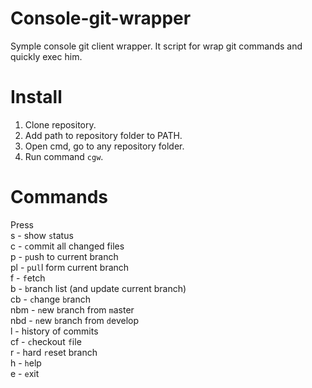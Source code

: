 # Console-git-wrapper
Symple console git client wrapper. It script for wrap git commands and quickly exec him.

# Install
1. Clone repository.
2. Add path to repository folder to PATH.
3. Open cmd, go to any repository folder.
4. Run command `cgw`.

# Commands
Press  
s   - show `s`tatus  
c   - `c`ommit all changed files  
p   - `p`ush to current branch  
pl  - `p`u`l`l form current branch  
f   - `f`etch  
b   - `b`ranch list (and update current branch)  
cb  - `c`hange `b`ranch   
nbm - `n`ew `b`ranch from `m`aster  
nbd - `n`ew `b`ranch from `d`evelop  
l   - history of commits  
cf  - `c`heckout `f`ile  
r   - hard `r`eset branch  
h   - `h`elp  
e   - `e`xit  
